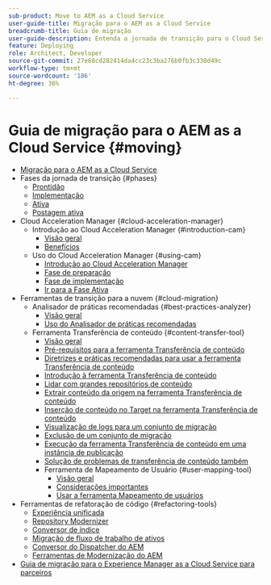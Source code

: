 ```yaml
---
sub-product: Move to AEM as a Cloud Service
user-guide-title: Migração para o AEM as a Cloud Service
breadcrumb-title: Guia de migração
user-guide-description: Entenda a jornada de transição para o Cloud Service.
feature: Deploying
role: Architect, Developer
source-git-commit: 27e68cd282414da4cc23c3ba276b0fb3c330d49c
workflow-type: tm+mt
source-wordcount: '186'
ht-degree: 36%

---
```



# Guia de migração para o AEM as a Cloud Service {#moving}

+ [Migração para o AEM as a Cloud Service](/help/move-to-cloud-service/home.md)
+ Fases da jornada de transição {#phases}
   + [Prontidão](/help/move-to-cloud-service/migration-readiness.md)
   + [Implementação](/help/move-to-cloud-service/migration-implementation.md)
   + [Ativa](/help/move-to-cloud-service/migration-go-live.md)
   + [Postagem ativa](/help/move-to-cloud-service/migration-post-go-live.md)
+ Cloud Acceleration Manager {#cloud-acceleration-manager}
   + Introdução ao Cloud Acceleration Manager {#introduction-cam}
      + [Visão geral](/help/move-to-cloud-service/cloud-acceleration-manager/introduction/overview-cam.md)
      + [Benefícios](/help/move-to-cloud-service/cloud-acceleration-manager/introduction/benefits-cam.md)
   + Uso do Cloud Acceleration Manager {#using-cam}
      + [Introdução ao Cloud Acceleration Manager](/help/move-to-cloud-service/cloud-acceleration-manager/using-cam/getting-started-cam.md)
      + [Fase de preparação](/help/move-to-cloud-service/cloud-acceleration-manager/using-cam/cam-readiness-phase.md)
      + [Fase de implementação](/help/move-to-cloud-service/cloud-acceleration-manager/using-cam/cam-implementation-phase.md)
      + [Ir para a Fase Ativa](/help/move-to-cloud-service/cloud-acceleration-manager/using-cam/cam-golive-phase.md)
+ Ferramentas de transição para a nuvem {#cloud-migration}
   + Analisador de práticas recomendadas {#best-practices-analyzer}
      + [Visão geral](/help/move-to-cloud-service/best-practices-analyzer/overview-best-practices-analyzer.md)
      + [Uso do Analisador de práticas recomendadas](/help/move-to-cloud-service/best-practices-analyzer/using-best-practices-analyzer.md)
   + Ferramenta Transferência de conteúdo {#content-transfer-tool}
      + [Visão geral](/help/move-to-cloud-service/content-transfer-tool/using-content-transfer-tool/overview-content-transfer-tool.md)
      + [Pré-requisitos para a ferramenta Transferência de conteúdo](/help/move-to-cloud-service/content-transfer-tool/using-content-transfer-tool/prerequisites-content-transfer-tool.md)
      + [Diretrizes e práticas recomendadas para usar a ferramenta Transferência de conteúdo](/help/move-to-cloud-service/content-transfer-tool/using-content-transfer-tool/guidelines-best-practices-content-transfer-tool.md)
      + [Introdução à ferramenta Transferência de conteúdo](/help/move-to-cloud-service/content-transfer-tool/using-content-transfer-tool/getting-started-content-transfer-tool.md)
      + [Lidar com grandes repositórios de conteúdo](/help/move-to-cloud-service/content-transfer-tool/using-content-transfer-tool/handling-large-content-repositories.md)
      + [Extrair conteúdo da origem na ferramenta Transferência de conteúdo](/help/move-to-cloud-service/content-transfer-tool/using-content-transfer-tool/extracting-content.md)
      + [Inserção de conteúdo no Target na ferramenta Transferência de conteúdo](/help/move-to-cloud-service/content-transfer-tool/using-content-transfer-tool/ingesting-content.md)
      + [Visualização de logs para um conjunto de migração](/help/move-to-cloud-service/content-transfer-tool/using-content-transfer-tool/viewing-logs.md)
      + [Exclusão de um conjunto de migração](/help/move-to-cloud-service/content-transfer-tool/using-content-transfer-tool/deleting-migrationset.md)
      + [Execução da ferramenta Transferência de conteúdo em uma instância de publicação](/help/move-to-cloud-service/content-transfer-tool/using-content-transfer-tool/running-content-transfer-tool-publish-instance.md)
      + [Solução de problemas de transferência de conteúdo também](/help/move-to-cloud-service/content-transfer-tool/using-content-transfer-tool/troubleshooting-content-transfer-tool.md)
      + Ferramenta de Mapeamento de Usuário {#user-mapping-tool}
         + [Visão geral](/help/move-to-cloud-service/content-transfer-tool/user-mapping-tool/overview-user-mapping-tool.md)
         + [Considerações importantes](/help/move-to-cloud-service/content-transfer-tool/user-mapping-tool/considerations-user-mapping-tool.md)
         + [Usar a ferramenta Mapeamento de usuários](/help/move-to-cloud-service/content-transfer-tool/user-mapping-tool/using-user-mapping-tool.md)
+ Ferramentas de refatoração de código {#refactoring-tools}
   + [Experiência unificada](/help/move-to-cloud-service/unified-experience.md)
   + [Repository Modernizer](/help/move-to-cloud-service/refactoring-tools/repo-modernizer.md)
   + [Conversor de índice](/help/move-to-cloud-service/refactoring-tools/index-converter.md)
   + [Migração de fluxo de trabalho de ativos](/help/move-to-cloud-service/moving-to-aem-assets/asset-workflow-migration-tool.md)
   + [Conversor do Dispatcher do AEM](/help/move-to-cloud-service/refactoring-tools/dispatcher-transformation-utility-tools.md)
   + [Ferramentas de Modernização do AEM](/help/move-to-cloud-service/refactoring-tools/aem-modernization-tools.md)
+ [Guia de migração para o Experience Manager as a Cloud Service para parceiros](/help/move-to-cloud-service/getting-started.md)
